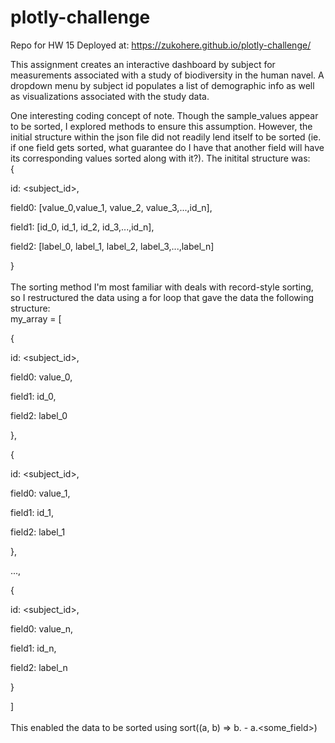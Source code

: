# plotly-challenge
Repo for HW 15
Deployed at: https://zukohere.github.io/plotly-challenge/

This assignment creates an interactive dashboard by subject for measurements associated with a study of biodiversity in the human navel. A dropdown menu by subject id populates a list of demographic info as well as visualizations associated with the study data.

One interesting coding concept of note. Though the sample_values appear to be sorted, I explored methods to ensure this assumption. However, the initial structure within the json file did not readily lend itself to be sorted (ie. if one field gets sorted, what guarantee do I have that another field will have its corresponding values sorted along with it?). The initital structure was:\
{\
    <p> id: <subject_id>,</p>
    <p> field0: [value_0,value_1, value_2, value_3,...,id_n],</p>
    <p> field1: [id_0, id_1, id_2, id_3,...,id_n],</p>
    <p> field2: [label_0, label_1, label_2, label_3,...,label_n]</p>
}\
\
The sorting method I'm most familiar with deals with record-style sorting, so I restructured the data using a for loop that gave the data the following structure:\
my_array = [\
    <p> {</p>
    <p> id: <subject_id>,</p>
    <p> field0: value_0,</p>
    <p> field1: id_0,</p>
    <p> field2: label_0</p>
    <p> },</p>
    <p> {</p>
    <p> id: <subject_id>,</p>
    <p> field0: value_1,</p>
    <p> field1: id_1,</p>
    <p> field2: label_1</p>
    <p> },</p>
    <p> ...,</p>
    <p> {</p>
    <p> id: <subject_id>,</p>
    <p> field0: value_n,</p>
    <p> field1: id_n,</p>
    <p> field2: label_n</p>
    <p> }</p>
]\
\
This enabled the data to be sorted using sort((a, b) => b.<some field> - a.<some_field>)